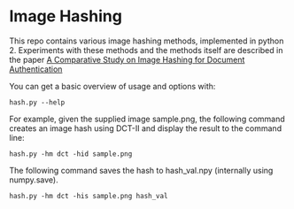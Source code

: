 # Image Hashing

This repo contains various image hashing methods, implemented in python 2.
Experiments with these methods and the methods itself are described in
the paper
[A Comparative Study on Image Hashing for Document Authentication](https://github.com/d-klein/image-hash/blob/master/paper.pdf)


You can get a basic overview of usage and options with:

    hash.py --help

For example, given the supplied image sample.png, the following command creates an image hash using DCT-II and display the result to the command line:

    hash.py -hm dct -hid sample.png 

The following command saves the hash to hash_val.npy (internally using numpy.save). 

    hash.py -hm dct -his sample.png hash_val
    